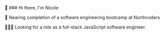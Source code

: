👋 ### Hi there, I'm Nicole 

🌱 Nearing completion of a software engineering bootcamp at Northcoders

👩🏻‍💻 Looking for a role as a full-stack JavaScript software engineer. 
